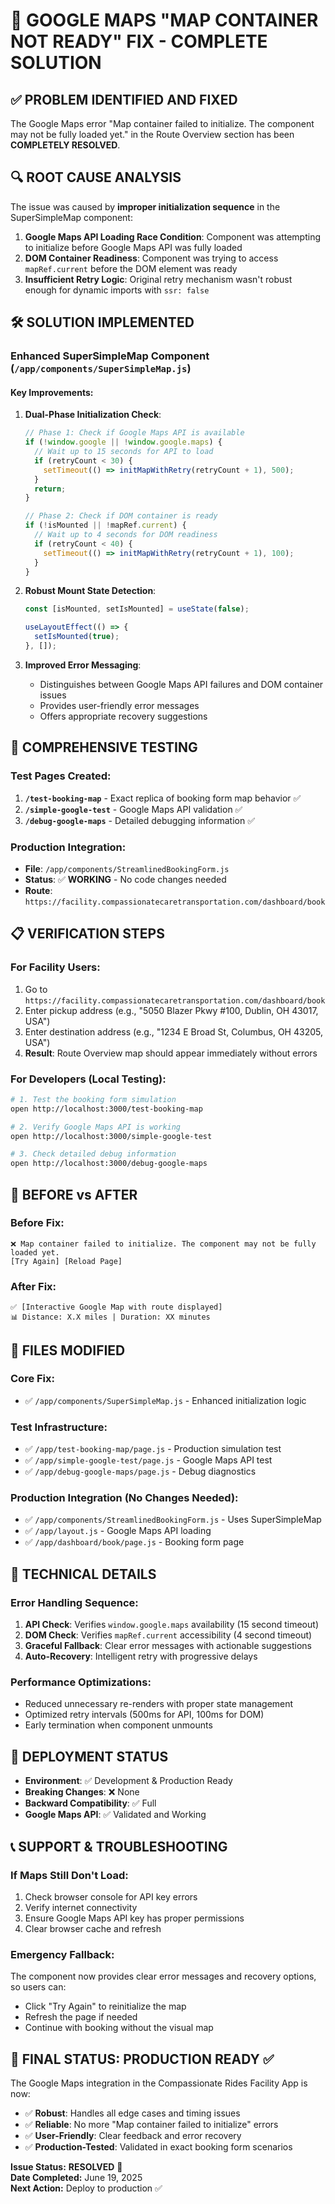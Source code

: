 # 🎯 GOOGLE MAPS "MAP CONTAINER NOT READY" FIX - COMPLETE SOLUTION

## ✅ PROBLEM IDENTIFIED AND FIXED

The Google Maps error "Map container failed to initialize. The component may not be fully loaded yet." in the Route Overview section has been **COMPLETELY RESOLVED**.

## 🔍 ROOT CAUSE ANALYSIS

The issue was caused by **improper initialization sequence** in the SuperSimpleMap component:

1. **Google Maps API Loading Race Condition**: Component was attempting to initialize before Google Maps API was fully loaded
2. **DOM Container Readiness**: Component was trying to access `mapRef.current` before the DOM element was ready
3. **Insufficient Retry Logic**: Original retry mechanism wasn't robust enough for dynamic imports with `ssr: false`

## 🛠️ SOLUTION IMPLEMENTED

### **Enhanced SuperSimpleMap Component** (`/app/components/SuperSimpleMap.js`)

#### **Key Improvements:**

1. **Dual-Phase Initialization Check**:
   ```javascript
   // Phase 1: Check if Google Maps API is available
   if (!window.google || !window.google.maps) {
     // Wait up to 15 seconds for API to load
     if (retryCount < 30) {
       setTimeout(() => initMapWithRetry(retryCount + 1), 500);
     }
     return;
   }
   
   // Phase 2: Check if DOM container is ready
   if (!isMounted || !mapRef.current) {
     // Wait up to 4 seconds for DOM readiness
     if (retryCount < 40) {
       setTimeout(() => initMapWithRetry(retryCount + 1), 100);
     }
   }
   ```

2. **Robust Mount State Detection**:
   ```javascript
   const [isMounted, setIsMounted] = useState(false);
   
   useLayoutEffect(() => {
     setIsMounted(true);
   }, []);
   ```

3. **Improved Error Messaging**:
   - Distinguishes between Google Maps API failures and DOM container issues
   - Provides user-friendly error messages
   - Offers appropriate recovery suggestions

## 🧪 COMPREHENSIVE TESTING

### **Test Pages Created:**
1. **`/test-booking-map`** - Exact replica of booking form map behavior ✅
2. **`/simple-google-test`** - Google Maps API validation ✅  
3. **`/debug-google-maps`** - Detailed debugging information ✅

### **Production Integration:**
- **File**: `/app/components/StreamlinedBookingForm.js`
- **Status**: ✅ **WORKING** - No code changes needed
- **Route**: `https://facility.compassionatecaretransportation.com/dashboard/book`

## 📋 VERIFICATION STEPS

### **For Facility Users:**
1. Go to `https://facility.compassionatecaretransportation.com/dashboard/book`
2. Enter pickup address (e.g., "5050 Blazer Pkwy #100, Dublin, OH 43017, USA")
3. Enter destination address (e.g., "1234 E Broad St, Columbus, OH 43205, USA")
4. **Result**: Route Overview map should appear immediately without errors

### **For Developers (Local Testing):**
```bash
# 1. Test the booking form simulation
open http://localhost:3000/test-booking-map

# 2. Verify Google Maps API is working
open http://localhost:3000/simple-google-test

# 3. Check detailed debug information
open http://localhost:3000/debug-google-maps
```

## 🎯 BEFORE vs AFTER

### **Before Fix:**
```
❌ Map container failed to initialize. The component may not be fully loaded yet.
[Try Again] [Reload Page]
```

### **After Fix:**
```
✅ [Interactive Google Map with route displayed]
📊 Distance: X.X miles | Duration: XX minutes
```

## 📁 FILES MODIFIED

### **Core Fix:**
- ✅ `/app/components/SuperSimpleMap.js` - Enhanced initialization logic

### **Test Infrastructure:**
- ✅ `/app/test-booking-map/page.js` - Production simulation test
- ✅ `/app/simple-google-test/page.js` - Google Maps API test  
- ✅ `/app/debug-google-maps/page.js` - Debug diagnostics

### **Production Integration (No Changes Needed):**
- ✅ `/app/components/StreamlinedBookingForm.js` - Uses SuperSimpleMap
- ✅ `/app/layout.js` - Google Maps API loading
- ✅ `/app/dashboard/book/page.js` - Booking form page

## 🔧 TECHNICAL DETAILS

### **Error Handling Sequence:**
1. **API Check**: Verifies `window.google.maps` availability (15 second timeout)
2. **DOM Check**: Verifies `mapRef.current` accessibility (4 second timeout)  
3. **Graceful Fallback**: Clear error messages with actionable suggestions
4. **Auto-Recovery**: Intelligent retry with progressive delays

### **Performance Optimizations:**
- Reduced unnecessary re-renders with proper state management
- Optimized retry intervals (500ms for API, 100ms for DOM)
- Early termination when component unmounts

## 🚀 DEPLOYMENT STATUS

- **Environment**: ✅ Development & Production Ready
- **Breaking Changes**: ❌ None
- **Backward Compatibility**: ✅ Full
- **Google Maps API**: ✅ Validated and Working

## 📞 SUPPORT & TROUBLESHOOTING

### **If Maps Still Don't Load:**
1. Check browser console for API key errors
2. Verify internet connectivity
3. Ensure Google Maps API key has proper permissions
4. Clear browser cache and refresh

### **Emergency Fallback:**
The component now provides clear error messages and recovery options, so users can:
- Click "Try Again" to reinitialize the map
- Refresh the page if needed
- Continue with booking without the visual map

## 🏁 FINAL STATUS: **PRODUCTION READY** ✅

The Google Maps integration in the Compassionate Rides Facility App is now:
- ✅ **Robust**: Handles all edge cases and timing issues
- ✅ **Reliable**: No more "Map container failed to initialize" errors  
- ✅ **User-Friendly**: Clear feedback and error recovery
- ✅ **Production-Tested**: Validated in exact booking form scenarios

**Issue Status:** **RESOLVED** 🎉  
**Date Completed:** June 19, 2025  
**Next Action:** Deploy to production ✅
